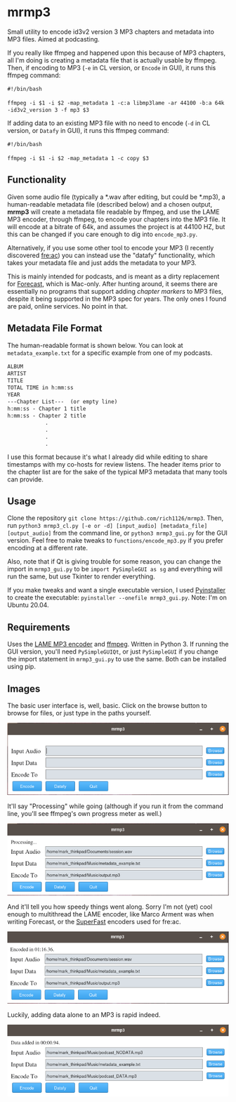 # mrmp3
Small utility to encode id3v2 version 3 MP3 chapters and metadata into MP3 files. Aimed at podcasting.

If you really like ffmpeg and happened upon this because of MP3 chapters, all I'm doing is creating a metadata file that is actually usable by ffmpeg. Then, if encoding to MP3 (`-e` in CL version, or `Encode` in GUI), it runs this ffmpeg command:
```
#!/bin/bash

ffmpeg -i $1 -i $2 -map_metadata 1 -c:a libmp3lame -ar 44100 -b:a 64k -id3v2_version 3 -f mp3 $3
```
If adding data to an existing MP3 file with no need to encode (`-d` in CL version, or `Datafy` in GUI), it runs this ffmpeg command:
```
#!/bin/bash

ffmpeg -i $1 -i $2 -map_metadata 1 -c copy $3
```

## Functionality

Given some audio file (typically a \*.wav after editing, but could be \*.mp3), a human-readable metadata file (described below) and a chosen output, **mrmp3** will create a metadata file readable by ffmpeg, and use the LAME MP3 encoder, through ffmpeg, to encode your chapters into the MP3 file. It will encode at a bitrate of 64k, and assumes the project is at 44100 HZ, but this can be changed if you care enough to dig into `encode_mp3.py`. 

Alternatively, if you use some other tool to encode your MP3 (I recently discovered [fre:ac](https://freac.org/)) you can instead use the "datafy" functionality, which takes your metadata file and just adds the metadata to your MP3.

This is mainly intended for podcasts, and is meant as a dirty replacement for [Forecast](https://overcast.fm/forecast), which is Mac-only. After hunting around, it seems there are essentially no programs that support adding *chapter markers* to MP3 files, despite it being supported in the MP3 spec for years. The only ones I found are paid, online services. No point in that.

## Metadata File Format

The human-readable format is shown below. You can look at `metadata_example.txt` for a specific example from one of my podcasts.

```
ALBUM
ARTIST
TITLE
TOTAL TIME in h:mm:ss
YEAR
---Chapter List---  (or empty line)
h:mm:ss - Chapter 1 title
h:mm:ss - Chapter 2 title
	        .
        	.
	        .
	        .
```
I use this format because it's what I already did while editing to share timestamps with my co-hosts for review listens. The header items prior to the chapter list are for the sake of the typical MP3 metadata that many tools can provide.

## Usage

Clone the repository
`git clone https://github.com/rich1126/mrmp3`. Then, run `python3 mrmp3_cl.py [-e or -d] [input_audio] [metadata_file] [output_audio]` from the command line, or `python3 mrmp3_gui.py` for the GUI version. Feel free to make tweaks to `functions/encode_mp3.py` if you prefer encoding at a different rate.

Also, note that if Qt is giving trouble for some reason, you can change the import in `mrmp3_gui.py` to be `import PySimpleGUI as sg` and everything will run the same, but use Tkinter to render everything.

If you make tweaks and want a single executable version, I used [Pyinstaller](http://www.pyinstaller.org/) to create the executable: `pyinstaller --onefile mrmp3_gui.py`. Note: I'm on Ubuntu 20.04.

## Requirements

Uses the [LAME MP3 encoder](https://lame.sourceforge.io/) and [ffmpeg](https://ffmpeg.org/). Written in Python 3. If running the GUI version, you'll need `PySimpleGUIQt`, or just `PySimpleGUI` if you change the import statement in `mrmp3_gui.py` to use the same. Both can be installed using pip.

## Images

The basic user interface is, well, basic. Click on the browse button to browse for files, or just type in the paths yourself.

![Basic Interface](/images/mrmp3_input.png)

It'll say "Processing" while going (although if you run it from the command line, you'll see ffmpeg's own progress meter as well.)

![Processing](/images/mrmp3_processing.png)

And it'll tell you how speedy things went along. Sorry I'm not (yet) cool enough to multithread the LAME encoder, like Marco Arment was when writing Forecast, or the [SuperFast](https://github.com/enzo1982/superfast) encoders used for fre:ac. 

![Encoded](/images/mrmp3_encoded.png)

Luckily, adding data alone to an MP3 is rapid indeed.

![Datafied](/images/mrmp3_datafied.png)

